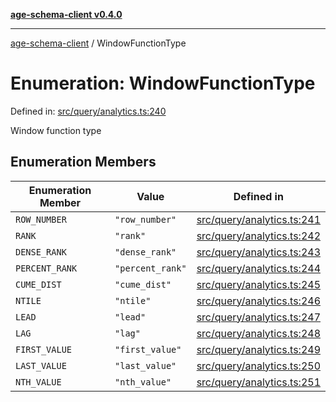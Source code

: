 [**age-schema-client v0.4.0**](../index.md)

***

[age-schema-client](../index.md) / WindowFunctionType

# Enumeration: WindowFunctionType

Defined in: [src/query/analytics.ts:240](https://github.com/standardbeagle/ageSchemaClient/blob/main/src/query/analytics.ts#L240)

Window function type

## Enumeration Members

| Enumeration Member | Value | Defined in |
| ------ | ------ | ------ |
| <a id="row_number"></a> `ROW_NUMBER` | `"row_number"` | [src/query/analytics.ts:241](https://github.com/standardbeagle/ageSchemaClient/blob/main/src/query/analytics.ts#L241) |
| <a id="rank"></a> `RANK` | `"rank"` | [src/query/analytics.ts:242](https://github.com/standardbeagle/ageSchemaClient/blob/main/src/query/analytics.ts#L242) |
| <a id="dense_rank"></a> `DENSE_RANK` | `"dense_rank"` | [src/query/analytics.ts:243](https://github.com/standardbeagle/ageSchemaClient/blob/main/src/query/analytics.ts#L243) |
| <a id="percent_rank"></a> `PERCENT_RANK` | `"percent_rank"` | [src/query/analytics.ts:244](https://github.com/standardbeagle/ageSchemaClient/blob/main/src/query/analytics.ts#L244) |
| <a id="cume_dist"></a> `CUME_DIST` | `"cume_dist"` | [src/query/analytics.ts:245](https://github.com/standardbeagle/ageSchemaClient/blob/main/src/query/analytics.ts#L245) |
| <a id="ntile"></a> `NTILE` | `"ntile"` | [src/query/analytics.ts:246](https://github.com/standardbeagle/ageSchemaClient/blob/main/src/query/analytics.ts#L246) |
| <a id="lead"></a> `LEAD` | `"lead"` | [src/query/analytics.ts:247](https://github.com/standardbeagle/ageSchemaClient/blob/main/src/query/analytics.ts#L247) |
| <a id="lag"></a> `LAG` | `"lag"` | [src/query/analytics.ts:248](https://github.com/standardbeagle/ageSchemaClient/blob/main/src/query/analytics.ts#L248) |
| <a id="first_value"></a> `FIRST_VALUE` | `"first_value"` | [src/query/analytics.ts:249](https://github.com/standardbeagle/ageSchemaClient/blob/main/src/query/analytics.ts#L249) |
| <a id="last_value"></a> `LAST_VALUE` | `"last_value"` | [src/query/analytics.ts:250](https://github.com/standardbeagle/ageSchemaClient/blob/main/src/query/analytics.ts#L250) |
| <a id="nth_value"></a> `NTH_VALUE` | `"nth_value"` | [src/query/analytics.ts:251](https://github.com/standardbeagle/ageSchemaClient/blob/main/src/query/analytics.ts#L251) |
